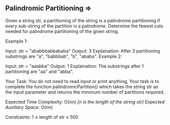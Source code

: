 Palindromic Partitioning  =>
------------------------


Given a string str, a partitioning of the string is a palindrome partitioning if every sub-string of the partition is a palindrome. Determine the fewest cuts needed for palindrome partitioning of the given string.


Example 1:

Input: str = "ababbbabbababa"
Output: 3
Explaination: After 3 partitioning substrings 
are "a", "babbbab", "b", "ababa".
Example 2:

Input: str = "aaabba"
Output: 1
Explaination: The substrings after 1
partitioning are "aa" and "abba".

Your Task:
You do not need to read input or print anything, Your task is to complete the function palindromicPartition() which takes the string str as the input parameter and returns the minimum number of partitions required.


Expected Time Complexity: O(n*n) [n is the length of the string str]
Expected Auxiliary Space: O(n*n)


Constraints:
1 ≤ length of str ≤ 500
